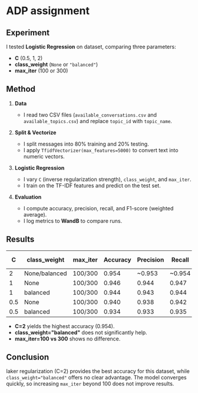 # ADP assignment

## Experiment
I tested **Logistic Regression** on dataset, comparing three parameters:
- **C** (0.5, 1, 2)  
- **class_weight** (`None` or `"balanced"`)  
- **max_iter** (100 or 300)

## Method

1. **Data**  
   - I read two CSV files (`available_conversations.csv` and `available_topics.csv`) and replace `topic_id` with `topic_name`.

2. **Split & Vectorize**  
   - I split messages into 80% training and 20% testing.  
   - I apply `TfidfVectorizer(max_features=5000)` to convert text into numeric vectors.

3. **Logistic Regression**  
   - I vary `C` (inverse regularization strength), `class_weight`, and `max_iter`.  
   - I train on the TF-IDF features and predict on the test set.

4. **Evaluation**  
   - I compute accuracy, precision, recall, and F1-score (weighted average).  
   - I log metrics to **WandB** to compare runs.

## Results

| C   | class_weight | max_iter | Accuracy | Precision | Recall  | F1-score |
|-----|--------------|----------|----------|----------|---------|---------|
| 2   | None/balanced | 100/300 | 0.954   | ~0.953   | ~0.954  | 0.954   |
| 1   | None         | 100/300 | 0.946   | 0.944    | 0.947   | 0.946   |
| 1   | balanced     | 100/300 | 0.944   | 0.943    | 0.944   | 0.944   |
| 0.5 | None         | 100/300 | 0.940   | 0.938    | 0.942   | 0.940   |
| 0.5 | balanced     | 100/300 | 0.934   | 0.933    | 0.935   | 0.934   |

- **C=2** yields the highest accuracy (0.954).  
- **class_weight="balanced"** does not significantly help.  
- **max_iter=100 vs 300** shows no difference.

## Conclusion

Iaker regularization (C=2) provides the best accuracy for this dataset, while `class_weight="balanced"` offers no clear advantage. The model converges quickly, so increasing `max_iter` beyond 100 does not improve results.
